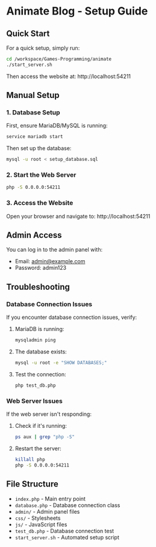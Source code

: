 # Animate Blog - Setup Guide

## Quick Start

For a quick setup, simply run:

```bash
cd /workspace/Games-Programming/animate
./start_server.sh
```

Then access the website at: http://localhost:54211

## Manual Setup

### 1. Database Setup

First, ensure MariaDB/MySQL is running:

```bash
service mariadb start
```

Then set up the database:

```bash
mysql -u root < setup_database.sql
```

### 2. Start the Web Server

```bash
php -S 0.0.0.0:54211
```

### 3. Access the Website

Open your browser and navigate to:
http://localhost:54211

## Admin Access

You can log in to the admin panel with:
- Email: admin@example.com
- Password: admin123

## Troubleshooting

### Database Connection Issues

If you encounter database connection issues, verify:

1. MariaDB is running:
   ```bash
   mysqladmin ping
   ```

2. The database exists:
   ```bash
   mysql -u root -e "SHOW DATABASES;"
   ```

3. Test the connection:
   ```bash
   php test_db.php
   ```

### Web Server Issues

If the web server isn't responding:

1. Check if it's running:
   ```bash
   ps aux | grep "php -S"
   ```

2. Restart the server:
   ```bash
   killall php
   php -S 0.0.0.0:54211
   ```

## File Structure

- `index.php` - Main entry point
- `database.php` - Database connection class
- `admin/` - Admin panel files
- `css/` - Stylesheets
- `js/` - JavaScript files
- `test_db.php` - Database connection test
- `start_server.sh` - Automated setup script